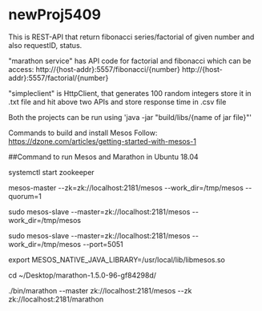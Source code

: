 # newProj5409

This is REST-API that return fibonacci series/factorial of given number and also requestID, status.

"marathon service" has API code for factorial and fibonacci which can be access:
http://{host-addr}:5557/fibonacci/{number}
http://{host-addr}:5557/factorial/{number}

"simpleclient" is HttpClient, that generates 100 random integers store it in .txt file and hit above two APIs and store response time in .csv file

Both the projects can be run using 'java -jar "build/libs/{name of jar file}"'

Commands to build and install Mesos
Follow: https://dzone.com/articles/getting-started-with-mesos-1

##Command to run Mesos and Marathon in Ubuntu 18.04

systemctl start zookeeper

mesos-master --zk=zk://localhost:2181/mesos --work_dir=/tmp/mesos --quorum=1

sudo mesos-slave --master=zk://localhost:2181/mesos --work_dir=/tmp/mesos

sudo mesos-slave --master=zk://localhost:2181/mesos --work_dir=/tmp/mesos --port=5051

export MESOS_NATIVE_JAVA_LIBRARY=/usr/local/lib/libmesos.so

cd ~/Desktop/marathon-1.5.0-96-gf84298d/

./bin/marathon --master zk://localhost:2181/mesos --zk zk://localhost:2181/marathon


